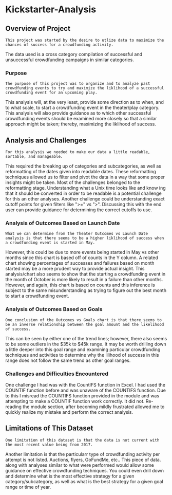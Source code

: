 # Kickstarter-Analysis

## Overview of Project
	
	This project was started by the desire to utlize data to maximize the chances of success for a crowdfunding activity.
The data used is a cross category compilation of successful and unsuccessful crowdfunding campaigns in similar categories.

### Purpose
	
	The purpose of this project was to organize and to analyze past crowdfunding events to try and maximize the liklihood of a successful crowdfunding event for an upcoming play.
This analysis will, at the very least, provide some direction as to when, and to what scale, to start a crowdfunding event in the theater/play category.
This analysis will also provide guidance as to which other successful crowdfunding events should be examined more closely so that a similar approach might be taken; thereby, maximizing the liklihood of success.

## Analysis and Challenges
	
	For this analysis we needed to make our data a little readable, sortable, and manageable. 
This required the breaking up of categories and subcategories, as well as reformatting of the dates given into readable dates.
These reformatting techniques allowed us to filter and pivot the data in a way that some proper insights might be taken.
Most of the challenges belonged to the reformatting stage. 
Understanding what a Unix time looks like and know ing that it should be converted in order to be readable is a potential challenge for this an other analyses.
Another challenge could be understanding exact cutoff points for given filters like ">=" vs ">". 
Discussing this with the end user can provide guidance for determining the correct cutoffs to use.

### Analysis of Outcomes Based on Launch Date
	
	What we can determine from the Theater Outcomes vs Launch Date analysis is that there seems to be a higher liklihood of success when a crowdfunding event is started in May.
However, this could be due to more events being started in May vs other months since this chart is based off of counts in the Y column. 
A related chart showing percentages of successes and failures based on month started may be a more prudent way to provide actual insight.
This analysis/chart also seems to show that the starting a crowdfunding event in the month of October is more likely to result in a failure than other months.
However, and again, this chart is based on counts and this inference is subject to the same misunderstanding as trying to figure out the best month to start a crowdfunding event.

### Analysis of Outcomes Based on Goals

	One conclusion of the Outcomes vs Goals chart is that there seems to be an inverse relationship between the goal amount and the likelihood of success.
This can be seen by either one of the trend lines; however, there also seems to be some outliers in the $35k to $45k range.
It may be worth drilling down a little deeper into this goal range and examining particular crowdfunding techniques and activities to determine why the lilihood of success in this range does not follow the same trend as other goal ranges.

### Challenges and Difficulties Encountered
	
One challenge I had was with the CountIFS function in Excel. I had used the COUNTIF function before and was unaware of the COUNTIFS function. 
Due to this I misread the COUNTIFS function provided in the module and was attempting to make a COUNTIF function work correctly. It did not.
Re-reading the module section, after becoming mildly frustrated allowed me to quickly realize my mistake and perform the correct analysis.
	
## Limitations of This Dataset

	One limitation of this dataset is that the data is not current with the most recent value being from 2017.
Another limitation is that the particularr type of crowdfunding activity per attempt is not listed. Auctions, flyers, GoFundMe, etc..
This piece of data. along with analyses similar to what were performed would allow some guidance on effective crowdfunding techniques.
You could even drill down and determine what is the most effective strategy for a given category/subcategory, as well as what is the best strategy for a given goal range or time of year.
